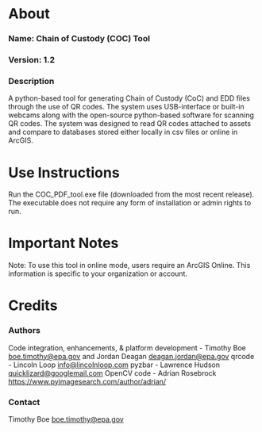 # About
### Name: Chain of Custody (COC) Tool
### Version: 1.2

### Description
A python-based tool for generating Chain of Custody (CoC) and EDD files through the use of QR codes. The system uses USB-interface or built-in webcams along with the open-source python-based software for scanning QR codes. The system was designed to read QR codes attached to assets and compare to databases stored either locally in csv files or online in ArcGIS.

# Use Instructions
Run the COC_PDF_tool.exe file (downloaded from the most recent release). The executable does not require any form of installation or admin rights to run.

# Important Notes
Note: To use this tool in online mode, users require an ArcGIS Online. This information is specific to your organization or account.

# Credits
### Authors 
Code integration, enhancements, & platform development - Timothy Boe boe.timothy@epa.gov and Jordan Deagan deagan.jordan@epa.gov
qrcode - Lincoln Loop info@lincolnloop.com
pyzbar - Lawrence Hudson quicklizard@googlemail.com
OpenCV code - Adrian Rosebrock https://www.pyimagesearch.com/author/adrian/

### Contact 
Timothy Boe boe.timothy@epa.gov   